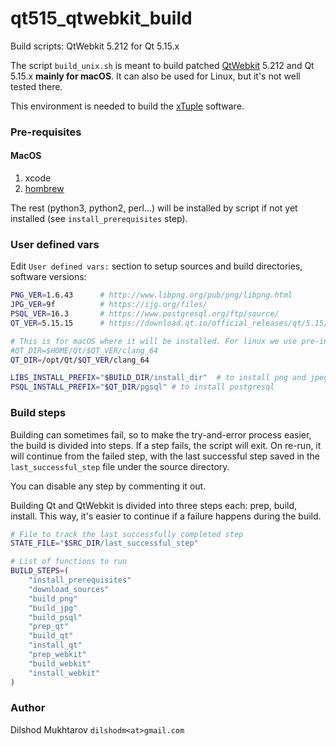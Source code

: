 # qt515_qtwebkit_build
Build scripts: QtWebkit 5.212 for Qt 5.15.x

The script `build_unix.sh` is meant to build patched [QtWebkit](https://github.com/dilshodm/qtwebkit) 5.212 and Qt 5.15.x **mainly for macOS**. It can also be used for Linux, but it's not well tested there.

This environment is needed to build the [xTuple](https://github.com/dilshodm/qt-client/) software.

### Pre-requisites
#### MacOS
1. xcode
2. [hombrew](https://brew.sh)

The rest (python3, python2, perl...) will be installed by script if not yet installed (see `install_prerequisites` step).

### User defined vars
Edit `User defined vars:` section to setup sources and build directories, software versions:
```bash
PNG_VER=1.6.43      # http://www.libpng.org/pub/png/libpng.html
JPG_VER=9f          # https://ijg.org/files/
PSQL_VER=16.3       # https://www.postgresql.org/ftp/source/
QT_VER=5.15.15      # https://download.qt.io/official_releases/qt/5.15/

# This is for macOS where it will be installed. For linux we use pre-installed qt
#QT_DIR=$HOME/Qt/$QT_VER/clang_64
QT_DIR=/opt/Qt/$QT_VER/clang_64

LIBS_INSTALL_PREFIX="$BUILD_DIR/install_dir"  # to install png and jpeg libraries
PSQL_INSTALL_PREFIX="$QT_DIR/pgsql" # to install postgresql
```

### Build steps
Building can sometimes fail, so to make the try-and-error process easier, the build is divided into steps. If a step fails, the script will exit. On re-run, it will continue from the failed step, with the last successful step saved in the `last_successful_step` file under the source directory.

You can disable any step by commenting it out.

Building Qt and QtWebkit is divided into three steps each: prep, build, install. This way, it's easier to continue if a failure happens during the build.

```bash
# File to track the last successfully completed step
STATE_FILE="$SRC_DIR/last_successful_step"

# List of functions to run
BUILD_STEPS=(
    "install_prerequisites"
    "download_sources"
    "build_png"
    "build_jpg"
    "build_psql"
    "prep_qt"
    "build_qt"
    "install_qt"
    "prep_webkit"
    "build_webkit"
    "install_webkit"
)
```

### Author

Dilshod Mukhtarov `dilshodm<at>gmail.com`


